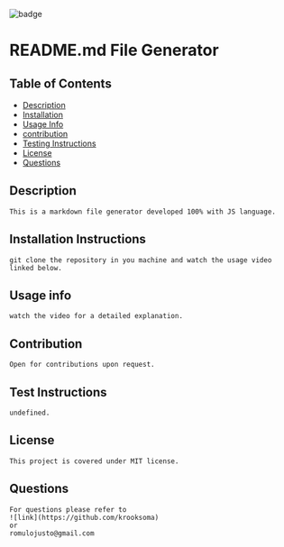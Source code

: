![badge](https://img.shields.io/static/v1?label=license&message=MIT&color=<green>)

# README.md File Generator


    
    

## Table of Contents
    
* [Description](#description)
* [Installation](#installation-instructions)
* [Usage Info](#usage-info)
* [contribution](#contribution)
* [Testing Instructions](#test-instructions)
* [License](#license)
* [Questions](#questions)
    

## Description
    This is a markdown file generator developed 100% with JS language.

## Installation Instructions
    git clone the repository in you machine and watch the usage video linked below.

## Usage info
    watch the video for a detailed explanation.

## Contribution
    Open for contributions upon request.

## Test Instructions
    undefined.    

## License
    This project is covered under MIT license.

## Questions
    For questions please refer to 
    ![link](https://github.com/krooksoma)  
    or
    romulojusto@gmail.com
    
